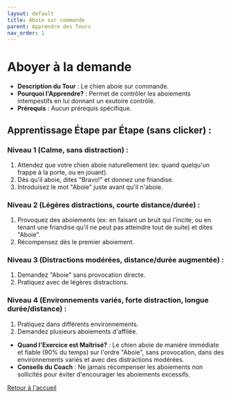 ```yaml
---
layout: default
title: Aboie sur commande
parent: Apprendre des Tours
nav_order: 1
---
```


# Aboyer à la demande

- **Description du Tour** : Le chien aboie sur commande.
- **Pourquoi l'Apprendre?** : Permet de contrôler les aboiements intempestifs en lui donnant un exutoire contrôlé.
- **Prérequis** : Aucun prérequis spécifique.

## Apprentissage Étape par Étape (sans clicker) :

### Niveau 1 (Calme, sans distraction) :
1. Attendez que votre chien aboie naturellement (ex: quand quelqu'un frappe à la porte, ou en jouant).
2. Dès qu'il aboie, dites "Bravo!" et donnez une friandise.
3. Introduisez le mot "Aboie" juste avant qu'il n'aboie.

### Niveau 2 (Légères distractions, courte distance/durée) :
1. Provoquez des aboiements (ex: en faisant un bruit qui l'incite, ou en tenant une friandise qu'il ne peut pas atteindre tout de suite) et dites "Aboie".
2. Récompensez dès le premier aboiement.

### Niveau 3 (Distractions modérées, distance/durée augmentée) :
1. Demandez "Aboie" sans provocation directe.
2. Pratiquez avec de légères distractions.

### Niveau 4 (Environnements variés, forte distraction, longue durée/distance) :
1. Pratiquez dans différents environnements.
2. Demandez plusieurs aboiements d'affilée.

- **Quand l'Exercice est Maîtrisé?** : Le chien aboie de manière immédiate et fiable (90% du temps) sur l'ordre "Aboie", sans provocation, dans des environnements variés et avec des distractions modérées.
- **Conseils du Coach** : Ne jamais récompenser les aboiements non sollicités pour éviter d'encourager les aboiements excessifs. 

[Retour à l'accueil](../index.md) 